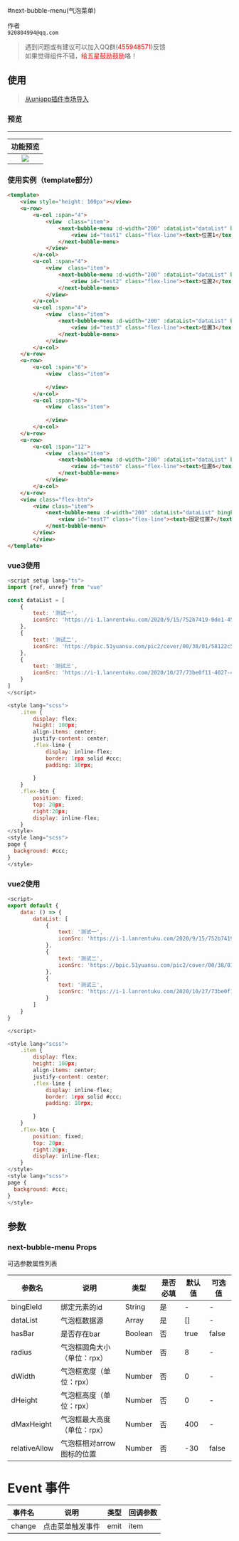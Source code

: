 #next-bubble-menu(气泡菜单)

作者   
`920804994@qq.com`

> 遇到问题或有建议可以加入QQ群(<font color=#f00>455948571</font>)反馈  
> 如果觉得组件不错，<font color=#f00>给五星鼓励鼓励</font>咯！



## 使用

>[从uniapp插件市场导入](https://ext.dcloud.net.cn/plugin?name=next-bubble-menu)



### 预览

***

|                 						功能预览               				   		        	|   
| :-----------------------------------------------------------------------: |
| ![](https://lixueshiaa.github.io/webtest/www/static/next-bubble-menu.gif) |



###  使用实例（template部分）
```html
<template>
	<view style="height: 100px"></view>
	<u-row>
		<u-col :span="4">
			<view  class="item">
				<next-bubble-menu :d-width="200" :dataList="dataList" bingEleId="test1">
					<view id="test1" class="flex-line"><text>位置1</text></view>
				</next-bubble-menu>
			</view>
		</u-col>
		<u-col :span="4">
			<view  class="item">
				<next-bubble-menu :d-width="200" :dataList="dataList" bingEleId="test2">
					<view id="test2" class="flex-line"><text>位置2</text></view>
				</next-bubble-menu>
			</view>
		</u-col>
		<u-col :span="4">
			<view  class="item">
				<next-bubble-menu :d-width="200" :dataList="dataList" bingEleId="test3">
					<view id="test3" class="flex-line"><text>位置3</text></view>
				</next-bubble-menu>
			</view>
		</u-col>
	</u-row>
	<u-row>
		<u-col :span="6">
			<view  class="item">
				
			</view>
		</u-col>
		<u-col :span="6">
			<view  class="item">
			
			</view>
		</u-col>
	</u-row>
	<u-row>
		<u-col :span="12">
			<view  class="item">
				<next-bubble-menu :d-width="200" :dataList="dataList" bingEleId="test6">
					<view id="test6" class="flex-line"><text>位置6</text></view>
				</next-bubble-menu>
			</view>
		</u-col>
	</u-row>
	<view class="flex-btn">	
		<view class="item">
			<next-bubble-menu :d-width="200" :dataList="dataList" bingEleId="test7">
				<view id="test7" class="flex-line"><text>固定位置7</text></view>
			</next-bubble-menu>
		</view>		
		</view>
</template>
```

### vue3使用
```js
<script setup lang="ts">
import {ref, unref} from "vue"

const dataList = [
	{
		text: '测试一',
		iconSrc: 'https://i-1.lanrentuku.com/2020/9/15/752b7419-0de1-4515-8d2c-63e7b7df007c.png?imageView2/2/w/500'
	},
	{
		text: '测试二',
		iconSrc: 'https://bpic.51yuansu.com/pic2/cover/00/38/01/58122c53d1ca5_610.jpg'
	},
	{
		text: '测试三',
		iconSrc: 'https://i-1.lanrentuku.com/2020/10/27/73be0f11-4027-4e5c-8f8f-be31fa4d2834.png?imageView2/2/w/500'
	}
]
</script>

<style lang="scss">
	.item {
		display: flex;
		height: 100px;
		align-items: center;
		justify-content: center;
		.flex-line {
			display: inline-flex;
			border: 1rpx solid #ccc;
			padding: 10rpx;
			
		}
	}
	.flex-btn {
		position: fixed;
		top: 20px;
		right:20px;
		display: inline-flex;
	}
</style>
<style lang="scss">
page {
  background: #ccc;
}
</style>
```

### vue2使用
```js
<script>
export default {
	data: () => {
		dataList: [
			{
				text: '测试一',
				iconSrc: 'https://i-1.lanrentuku.com/2020/9/15/752b7419-0de1-4515-8d2c-63e7b7df007c.png?imageView2/2/w/500'
			},
			{
				text: '测试二',
				iconSrc: 'https://bpic.51yuansu.com/pic2/cover/00/38/01/58122c53d1ca5_610.jpg'
			},
			{
				text: '测试三',
				iconSrc: 'https://i-1.lanrentuku.com/2020/10/27/73be0f11-4027-4e5c-8f8f-be31fa4d2834.png?imageView2/2/w/500'
			}
		]
	}
}

</script>

<style lang="scss">
	.item {
		display: flex;
		height: 100px;
		align-items: center;
		justify-content: center;
		.flex-line {
			display: inline-flex;
			border: 1rpx solid #ccc;
			padding: 10rpx;
			
		}
	}
	.flex-btn {
		position: fixed;
		top: 20px;
		right:20px;
		display: inline-flex;
	}
</style>
<style lang="scss">
page {
  background: #ccc;
}
</style>
```

## 参数


### next-bubble-menu Props

可选参数属性列表

|参数名				|说明																|类型														|是否必填	|默认值								|可选值			|
|----				|----																	|----														|----			|----									|----				|
|bingEleId				|绑定元素的id										|String													|是				|-										|-					|
|dataList			|气泡框数据源			 									|Array													|是				|[]										|-					|
|hasBar			|是否存在bar														|Boolean												|否				|true									|false			|
|radius	|气泡框圆角大小（单位：rpx）								|Number													|否				|8										|-					|
|dWidth			|	气泡框宽度（单位：rpx）							|Number													|否				|0										|-					|
|dHeight			|气泡框高度（单位：rpx）							|Number													|否				|0								 		|-					|
|dMaxHeight			|	气泡框最大高度（单位：rpx）			|Number													|否				|400				 					|-					|
|relativeAllow|	气泡框相对arrow图标的位置					|Number													|否				|-30									|false			|


# Event 事件
|事件名	|说明						|类型	|回调参数	|
|----	|----						|----	|----		|
|change|点击菜单触发事件	|emit	|item		|
